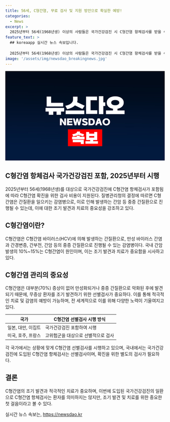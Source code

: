 ```yaml
---
title: 56세, C형간염, 무료 검사 및 지원 방안으로 확실한 예방!
categories:
  - News
excerpt: >
  2025년부터 56세(1968년생) 이상의 사람들은 국가건강검진 시 C형간염 항체검사를 받을 수 있게 됐다. 이에 따라 C형간염 확진을 위한 검사 비용도 지원될 예정이다. C형간염은 간질환으로, 조기 발견과 적극적 치료가 중요하다. 국내 간암의 10%~15%는 C형간염으로 인해 발생하며, 무증상으로 진행되어 중증 간질환으로 악화된 경우가 많다. 감염 여부를 조기에 확인하기 위한 선별검사가 중요하며, 이를 위해 국가건강검진에 C형간염 항체검사가 도입되었다. C형간염 환자의 확진검사 비용도 지원될 예정이다.
feature_text: >
  ## koreaapp 실시간 뉴스 속보입니다.

  2025년부터 56세(1968년생) 이상의 사람들은 국가건강검진 시 C형간염 항체검사를 받을 수 있게 됐다. 이에 따라 C형간염 확진을 위한 검사 비용도 지원될 예정이다. C형간염은 간질환으로, 조기 발견과 적극적 치료가 중요하다. 국내 간암의 10%~15%는 C형간염으로 인해 발생하며, 무증상으로 진행되어 중증 간질환으로 악화된 경우가 많다. 감염 여부를 조기에 확인하기 위한 선별검사가 중요하며, 이를 위해 국가건강검진에 C형간염 항체검사가 도입되었다. C형간염 환자의 확진검사 비용도 지원될 예정이다.
image: '/assets/img/newsdao_breakingnews.jpg'
---
```


<p><img src="/assets/img/newsdao_breakingnews.jpg" alt="koreaapp 속보" /></p>

<h2 data-ke-size="size26">C형간염 항체검사 국가건강검진 포함, 2025년부터 시행</h2>

<p data-ke-size="size16">2025년부터 56세(1968년생)를 대상으로 국가건강검진에 C형간염 항체검사가 포함됨에 따라 C형간염 확진을 위한 검사 비용이 지원된다. 질병관리청의 결정에 따르면 C형간염은 간질환을 일으키는 감염병으로, 이로 인해 발생하는 간암 등 중증 간질환으로 진행될 수 있는데, 이에 대한 조기 발견과 치료의 중요성을 강조하고 있다.</p>

<h2 data-ke-size="size26">C형간염이란?</h2>

<p data-ke-size="size16">C형간염은 C형간염 바이러스(HCV)에 의해 발생하는 간질환으로, 만성 바이러스 간염과 간경변증, 간부전, 간암 등의 중증 간질환으로 진행될 수 있는 감염병이다. 국내 간암 발생의 10%~15%는 C형간염이 원인이며, 이는 조기 발견과 치료가 중요함을 시사하고 있다.</p>

<h2 data-ke-size="size26">C형간염 관리의 중요성</h2>

<p data-ke-size="size16">C형간염은 대부분(70%) 증상이 없어 만성화되거나 중증 간질환으로 악화된 후에 발견되기 때문에, 무증상 환자를 조기 발견하기 위한 선별검사가 중요하다. 이를 통해 적극적인 치료 및 감염의 예방이 가능하며, 전 세계적으로 이를 위해 다양한 노력이 기울여지고 있다.</p>

<table>
<thead>
<tr>
<th>국가</th>
<th>C형간염 선별검사 시행 방식</th>
</tr>
</thead>
<tbody>
<tr>
<td>일본, 대만, 이집트</td>
<td>국가건강검진 포함하여 시행</td>
</tr>
<tr>
<td>미국, 호주, 프랑스</td>
<td>고위험군을 대상으로 선별적으로 검사</td>
</tr>
</tbody>
</table>

<p data-ke-size="size16">각 국가에서는 상황에 맞게 C형간염 선별검사를 시행하고 있으며, 국내에서는 국가건강검진에 도입된 C형간염 항체검사는 선별검사이며, 확진을 위한 별도의 검사가 필요하다.</p>

<h2 data-ke-size="size26">결론</h2>

<p data-ke-size="size16">C형간염의 조기 발견과 적극적인 치료가 중요하며, 이번에 도입된 국가건강검진의 일환으로 C형간염 항체검사는 환자를 의미하지는 않지만, 조기 발견 및 치료를 위한 중요한 첫 걸음이라고 볼 수 있다.</p>
실시간 뉴스 속보는, <a href="https://newsdao.kr" rel="dofollow">https://newsdao.kr</a>


